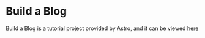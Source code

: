 # Build a Blog
Build a Blog is a tutorial project provided by Astro, and it can be viewed [here](https://docs.astro.build/en/tutorial/0-introduction/)

